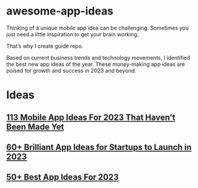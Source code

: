 # awesome-app-ideas

Thinking of a unique mobile app idea can be challenging. Sometimes you just need a little inspiration to get your brain working.

That’s why I create guide repo.

Based on current business trends and technology movements, I identified the best new app ideas of the year. These money-making app ideas are poised for growth and success in 2023 and beyond.

# Ideas

## [113 Mobile App Ideas For 2023 That Haven’t Been Made Yet](src/ideas/file1.md)

## [60+ Brilliant App Ideas for Startups to Launch in 2023](src/ideas/file2.md)

## [50+ Best App Ideas For 2023](src/ideas/file3.md)
